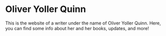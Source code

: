 # Oliver Yoller Quinn
This is the website of a writer under the name of Oliver Yoller Quinn. Here, you can find some info about her and her books, updates, and more!
